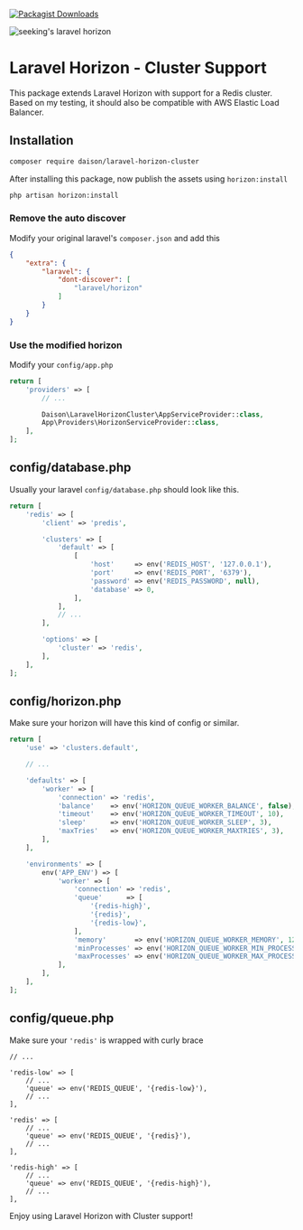 [![Packagist Downloads](https://img.shields.io/packagist/dt/daison/laravel-horizon-cluster)](https://packagist.org/packages/daison/laravel-horizon-cluster/stats)

![seeking's laravel horizon](sa_prod_screenshot.png)

# Laravel Horizon - Cluster Support

This package extends Laravel Horizon with support for a Redis cluster. Based on my testing, it should also be compatible with AWS Elastic Load Balancer.

## Installation

```bash
composer require daison/laravel-horizon-cluster
```

After installing this package, now publish the assets using `horizon:install`

```bash
php artisan horizon:install
```

### Remove the auto discover

Modify your original laravel's `composer.json` and add this

```json
{
    "extra": {
        "laravel": {
            "dont-discover": [
                "laravel/horizon"
            ]
        }
    }
}
```

### Use the modified horizon

Modify your `config/app.php`

```php
return [
    'providers' => [
        // ...

        Daison\LaravelHorizonCluster\AppServiceProvider::class,
        App\Providers\HorizonServiceProvider::class,
    ],
];
```

## config/database.php

Usually your laravel `config/database.php` should look like this.

```php
return [
    'redis' => [
        'client' => 'predis',

        'clusters' => [
            'default' => [
                [
                    'host'     => env('REDIS_HOST', '127.0.0.1'),
                    'port'     => env('REDIS_PORT', '6379'),
                    'password' => env('REDIS_PASSWORD', null),
                    'database' => 0,
                ],
            ],
            // ...
        ],

        'options' => [
            'cluster' => 'redis',
        ],
    ],
];
```

## config/horizon.php

Make sure your horizon will have this kind of config or similar.

```php
return [
    'use' => 'clusters.default',

    // ...

    'defaults' => [
        'worker' => [
            'connection' => 'redis',
            'balance'    => env('HORIZON_QUEUE_WORKER_BALANCE', false),
            'timeout'    => env('HORIZON_QUEUE_WORKER_TIMEOUT', 10),
            'sleep'      => env('HORIZON_QUEUE_WORKER_SLEEP', 3),
            'maxTries'   => env('HORIZON_QUEUE_WORKER_MAXTRIES', 3),
        ],
    ],

    'environments' => [
        env('APP_ENV') => [
            'worker' => [
                'connection' => 'redis',
                'queue'      => [
                    '{redis-high}',
                    '{redis}',
                    '{redis-low}',
                ],
                'memory'       => env('HORIZON_QUEUE_WORKER_MEMORY', 128),
                'minProcesses' => env('HORIZON_QUEUE_WORKER_MIN_PROCESSES', 1),
                'maxProcesses' => env('HORIZON_QUEUE_WORKER_MAX_PROCESSES', 3),
            ],
        ],
    ],
];
```

## config/queue.php

Make sure your `'redis'` is wrapped with curly brace

```
// ...

'redis-low' => [
    // ...
    'queue' => env('REDIS_QUEUE', '{redis-low}'),
    // ...
],

'redis' => [
    // ...
    'queue' => env('REDIS_QUEUE', '{redis}'),
    // ...
],

'redis-high' => [
    // ...
    'queue' => env('REDIS_QUEUE', '{redis-high}'),
    // ...
],
```

Enjoy using Laravel Horizon with Cluster support!
